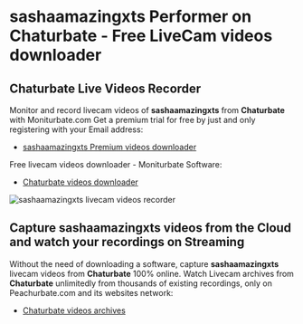# sashaamazingxts Performer on Chaturbate - Free LiveCam videos downloader

## Chaturbate Live Videos Recorder

Monitor and record livecam videos of **sashaamazingxts** from **Chaturbate** with Moniturbate.com
Get a premium trial for free by just and only registering with your Email address:
* [sashaamazingxts Premium videos downloader](https://moniturbate.com/request-demo-licence-key.html)

Free livecam videos downloader - Moniturbate Software:
* [Chaturbate videos downloader](https://moniturbate.com/moniturbate-download-software.html)

![sashaamazingxts livecam videos recorder](https://peachurnet.com/templates/moniturbate-software.png)


## Capture sashaamazingxts videos from the Cloud and watch your recordings on Streaming

Without the need of downloading a software, capture **sashaamazingxts** livecam videos from **Chaturbate** 100% online.
Watch Livecam archives from **Chaturbate** unlimitedly from thousands of existing recordings, only on Peachurbate.com and its websites network:
* [Chaturbate videos archives](https://peachurnet.com/)